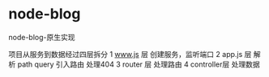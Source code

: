 # node-blog
node-blog-原生实现

项目从服务到数据经过四层拆分
1 www.js 层  创建服务，监听端口
2 app.js 层  解析 path query 引入路由 处理404
3 router 层  处理路由
4 controller层  处理数据
